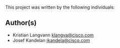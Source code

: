 This project was written by the following individuals:

## Author(s)

* Kristian Langvann <klangva@cisco.com>
* Josef Kandelan <jkandela@cisco.com>

